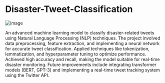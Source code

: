 # Disaster-Tweet-Classification
![image](https://github.com/user-attachments/assets/076f33c1-d322-479e-a6b2-b260f7f5aa82)

An advanced machine learning model to classify disaster-related tweets using Natural Language Processing (NLP) techniques. The project involved data preprocessing, feature extraction, and implementing a neural network for accurate tweet classification. Applied techniques like tokenization, lemmatization, and hyperparameter tuning to optimize performance. Achieved high accuracy and recall, making the model suitable for real-time disaster monitoring. Future improvements include integrating transformer models (BERT, GPT-3) and implementing a real-time tweet tracking system using the Twitter API.
